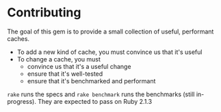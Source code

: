# Contributing

The goal of this gem is to provide a small collection of useful, performant caches.

- To add a new kind of cache, you must convince us that it's useful
- To change a cache, you must
  - convince us that it's a useful change
  - ensure that it's well-tested
  - ensure that it's benchmarked and performant

`rake` runs the specs and `rake benchmark` runs the benchmarks (still in-progress). They are expected to pass on Ruby 2.1.3
